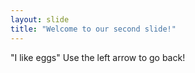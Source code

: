 ```yaml
---
layout: slide
title: "Welcome to our second slide!"
---
```

"I like eggs"
Use the left arrow to go back!
